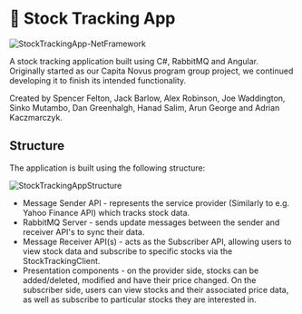 # 🚀 Stock Tracking App

![StockTrackingApp-NetFramework](https://github.com/SpencerFelton/StockTrackingApp/workflows/StockTrackingApp-NetFramework/badge.svg)

A stock tracking application built using C#, RabbitMQ and Angular. Originally started as our Capita Novus program group project, we continued developing it to finish its intended functionality. 

Created by Spencer Felton, Jack Barlow, Alex Robinson, Joe Waddington, Sinko Mutambo, Dan Greenhalgh, Hanad Salim, Arun George and Adrian Kaczmarczyk.

## Structure

The application is built using the following structure:

![StockTrackingAppStructure](https://user-images.githubusercontent.com/39312505/105208879-19df5280-5b41-11eb-8df7-01c6853fe02b.PNG)

* Message Sender API - represents the service provider (Similarly to e.g. Yahoo Finance API) which tracks stock data. 
* RabbitMQ Server - sends update messages between the sender and receiver API's to sync their data.
* Message Receiver API(s) - acts as the Subscriber API, allowing users to view stock data and subscribe to specific stocks via the StockTrackingClient.
* Presentation components - on the provider side, stocks can be added/deleted, modified and have their price changed. On the subscriber side, users can view stocks and their associated price data, as well as subscribe to particular stocks they are interested in.
